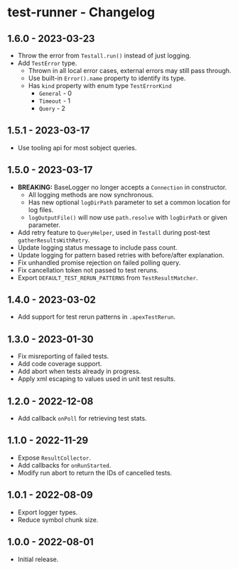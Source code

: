 # test-runner - Changelog

## 1.6.0 - 2023-03-23

* Throw the error from `Testall.run()` instead of just logging.
* Add `TestError` type.
  * Thrown in all local error cases, external errors may still pass through.
  * Use built-in `Error().name` property to identify its type.
  * Has `kind` property with enum type `TestErrorKind`
    * `General` - 0
    * `Timeout` - 1
    * `Query` - 2

## 1.5.1 - 2023-03-17

* Use tooling api for most sobject queries.

## 1.5.0 - 2023-03-17

* **BREAKING:** BaseLogger no longer accepts a `Connection` in constructor.
  * All logging methods are now synchronous.
  * Has new optional `logDirPath` parameter to set a common location for log files.
  * `logOutputFile()` will now use `path.resolve` with `logDirPath` or given parameter.
* Add retry feature to `QueryHelper`, used in `Testall` during post-test `gatherResultsWithRetry`.
* Update logging status message to include pass count.
* Update logging for pattern based retries with before/after explanation.
* Fix unhandled promise rejection on failed polling query.
* Fix cancellation token not passed to test reruns.
* Export `DEFAULT_TEST_RERUN_PATTERNS` from `TestResultMatcher`.

## 1.4.0 - 2023-03-02

* Add support for test rerun patterns in `.apexTestRerun`.

## 1.3.0 - 2023-01-30

* Fix misreporting of failed tests.
* Add code coverage support.
* Add abort when tests already in progress.
* Apply xml escaping to values used in unit test results.

## 1.2.0 - 2022-12-08

* Add callback `onPoll` for retrieving test stats.

## 1.1.0 - 2022-11-29

* Expose `ResultCollector`.
* Add callbacks for `onRunStarted`.
* Modify run abort to return the IDs of cancelled tests.

## 1.0.1 - 2022-08-09

* Export logger types.
* Reduce symbol chunk size.

## 1.0.0 - 2022-08-01

* Initial release.
